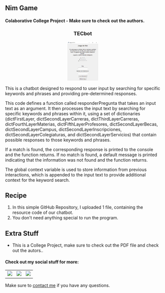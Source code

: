 ## Nim Game

#### Colaborative College Project - Make sure to check out the authors.

<h3 align="center">TECbot</h3>
<p align="center"> <img src = "/Nim_Game_UI.png" width = 100> </p>

This is a chatbot designed to respond to user input by searching for specific keywords and phrases and providing pre-determined responses.

This code defines a function called responderPregunta that takes an input text as an argument. It then processes the input text by searching for specific keywords and phrases within it, using a set of dictionaries (dictFirstLayer, dictSecondLayerCarreras, dictThirdLayerCarreras, dictFourthLayerMaterias, dictFifthLayerProfesores, dictSecondLayerBecas, dictSecondLayerCampus, dictSecondLayerInscripciones, dictSecondLayerColegiaturas, and dictSecondLayerServicios) that contain possible responses to those keywords and phrases.

If a match is found, the corresponding response is printed to the console and the function returns. If no match is found, a default message is printed indicating that the information was not found and the function returns.

The global context variable is used to store information from previous interactions, which is appended to the input text to provide additional context for the keyword search.

<h2 align="left">Recipe</h2>

1. In this simple GitHub Repository, I uploaded 1 file, containing the resource code of our chatbot.
2. You don't need anything special to run the program.

<h2 align="left">Extra Stuff</h3>

- This is a College Project, make sure to check out the PDF file and check out the autors..


#### Check out my social stuff for more:


<table>
    <tbody>
        <tr>
            </a></td>
            <td><a href="https://www.linkedin.com/in/hibrantapia/">
            <img height="50" src="https://www.vectorlogo.zone/logos/linkedin/linkedin-ar21.svg" />
            </a></td>
            <td><a href="https://twitter.com/HibranTapia">
            <img height="50" src="https://www.vectorlogo.zone/logos/twitter/twitter-ar21.svg" />
            </a></td>
            <td><a href="https://medium.com/@hibrantapia">
            <img height="50" src="https://www.vectorlogo.zone/logos/medium/medium-ar21.svg" />
            </a></td>
        </tr>
    </tbody>
</table>

Make sure to [contact me](https://github.com/hibrantapia) if you have any questions.
